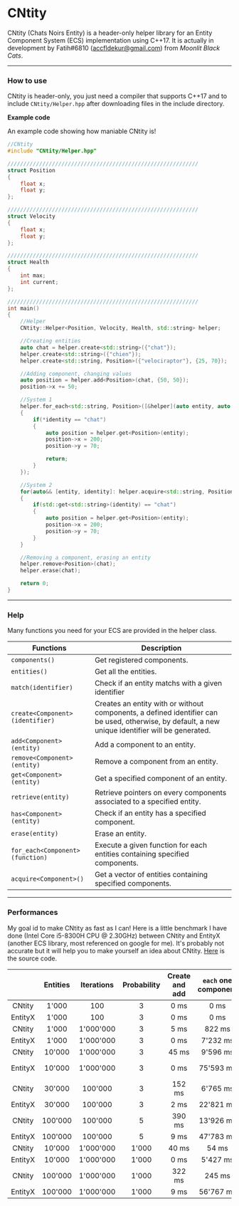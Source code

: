 # CNtity
CNtity (Chats Noirs Entity) is a header-only helper library for an Entity Component System (ECS) implementation using C++17. It is actually in development by Fatih#6810 (accfldekur@gmail.com) from *Moonlit Black Cats*.
***

### How to use

CNtity is header-only, you just need a compiler that supports C++17 and to include `CNtity/Helper.hpp` after downloading files in the include directory.

**Example code**

An example code showing how maniable CNtity is!
```cpp
//CNtity
#include "CNtity/Helper.hpp"

////////////////////////////////////////////////////////////
struct Position
{
    float x;
    float y;
};

////////////////////////////////////////////////////////////
struct Velocity
{
    float x;
    float y;
};

////////////////////////////////////////////////////////////
struct Health
{
    int max;
    int current;
};

////////////////////////////////////////////////////////////
int main()
{
    //Helper
    CNtity::Helper<Position, Velocity, Health, std::string> helper;

    //Creating entities
    auto chat = helper.create<std::string>({"chat"});
    helper.create<std::string>({"chien"});
    helper.create<std::string, Position>({"velociraptor"}, {25, 70});

    //Adding component, changing values
    auto position = helper.add<Position>(chat, {50, 50});
    position->x += 50;

    //System 1
    helper.for_each<std::string, Position>([&helper](auto entity, auto identity)
    {
        if(*identity == "chat")
        {
            auto position = helper.get<Position>(entity);
            position->x = 200;
            position->y = 70;

            return;
        }
    });

    //System 2
    for(auto&& [entity, identity]: helper.acquire<std::string, Position>())
    {
        if(std::get<std::string>(identity) == "chat")
        {
            auto position = helper.get<Position>(entity);
            position->x = 200;
            position->y = 70;
        }
    }

    //Removing a component, erasing an entity
    helper.remove<Position>(chat);
    helper.erase(chat);

    return 0;
}
```

***

### Help

Many functions you need for your ECS are provided in the helper class.

Functions | Description
------- | -----------
`components()` | Get registered components.
`entities()` | Get all the entities.
`match(identifier)` | Check if an entity matchs with a given identifier
`create<Component>(identifier)` | Creates an entity with or without components, a defined identifier can be used, otherwise, by default, a new unique identifier will be generated.
`add<Component>(entity)` | Add a component to an entity.
`remove<Component>(entity)` | Remove a component from an entity.
`get<Component>(entity)` | Get a specified component of an entity.
`retrieve(entity)` | Retrieve pointers on every components associated to a specified entity.
`has<Component>(entity)` | Check if an entity has a specified component.
`erase(entity)` | Erase an entity.
`for_each<Component>(function)` | Execute a given function for each entities containing specified components.
`acquire<Component>()` | Get a vector of entities containing specified components.

***

### Performances

My goal id to make CNtity as fast as I can! Here is a little benchmark I have done (Intel Core i5-8300H CPU @ 2.30GHz) between CNtity and EntityX (another ECS library, most referenced on google for me). It's probably not accurate but it will help you to make yourself an idea about CNtity. [Here](https://github.com/swordfatih/CNtity/blob/master/benchmark.cpp) is the source code.


|   | Entities | Iterations | Probability | Create and add | `each` one component | `each` two component | `acquire` one component | `acquire` two component |
|:-:|:-:|:-:|:-:|:-:|:-:|:-:|:-:|:-:|
| CNtity | 1'000 | 100 | 3 | 0 ms | 0 ms | 0 ms | 0 ms | 0 ms |
| EntityX | 1'000 | 100 | 3 | 0 ms | 0 ms | 1 ms | / | / |
| CNtity | 1'000 | 1'000'000 | 3 | 5 ms | 822 ms | 794 ms | 452 ms | 613 ms |
| EntityX | 1'000 | 1'000'000 | 3 | 0 ms | 7'232 ms | 15'455 ms | / | / |
| CNtity | 10'000 | 1'000'000 | 3 | 45 ms | 9'596 ms | 9'329 ms | 6'601 ms | 8'329 ms |
| EntityX | 10'000 | 1'000'000 | 3 | 0 ms | 75'593 ms | 156'918 ms | / | / |
| CNtity | 30'000 | 100'000 | 3 | 152 ms | 6'765 ms | 6'629 ms | 5'714 ms | 6'067 ms |
| EntityX | 30'000 | 100'000 | 3 | 2 ms | 22'821 ms | 46'955 ms | / | / |
| CNtity | 100'000 | 100'000 | 5 | 390 ms | 13'926 ms | 13'762 ms | 11'551 ms | 12'374 ms |
| EntityX | 100'000 | 100'000 | 5 | 9 ms | 47'783 ms | 96'316 ms | / | / |
| CNtity | 10'000 | 1'000'000 | 1'000 | 40 ms | 54 ms | 61 ms | 43 ms | 50 ms |
| EntityX | 10'000 | 1'000'000 | 1'000 | 0 ms | 5'427 ms | 6'653 ms | / | / |
| CNtity | 100'000 | 1'000'000 | 1'000 | 322 ms | 245 ms | 237 ms | 137 ms | 185 ms |
| EntityX | 100'000 | 1'000'000 | 1'000 | 9 ms | 56'767 ms | 65'578 ms | / | / |
